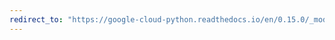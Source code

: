```yaml
---
redirect_to: "https://google-cloud-python.readthedocs.io/en/0.15.0/_modules/gcloud/storage/acl.html"
---
```

